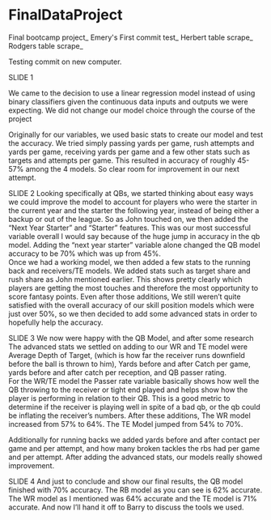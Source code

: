 # FinalDataProject
Final bootcamp project_
Emery's First commit test_
Herbert table scrape_
Rodgers table scrape_


Testing commit on new computer. 

SLIDE 1 

We came to the decision to use a linear regression model instead of using binary classifiers given the continuous data inputs and outputs we were expecting. We did not change our model choice through the course of the project


Originally for our variables, we used basic stats to create our model and test the accuracy. We tried simply passing yards per game, rush attempts and yards per game, receiving yards per game and a few other stats such as targets and attempts per game. This resulted in accuracy of roughly 45-57% among the 4 models. So clear room for improvement in our next attempt. 
 
SLIDE 2
 Looking specifically at QBs,  we started thinking about easy ways we could improve the model to account for players who were the starter in the current year and the starter the following year, instead of being either a backup or out of the league. So as John touched on, we then added the “Next Year Starter” and “Starter” features. This was our most successful variable overall I would say because of the huge jump in accuracy in the qb model.   Adding the “next year starter” variable alone changed the QB model accuracy to be 70% which was up from 45%.  
Once we had a working model, we then added a few stats to the running back and receivers/TE models. We added stats such as target share and rush share as John mentioned earlier. This shows pretty clearly which players are getting the most touches and therefore the most opportunity to score fantasy points.  Even after those additions, We still weren’t quite satisfied with the overall accuracy of our skill position models which were just over 50%, so we then decided to add some advanced stats in order to hopefully help the accuracy. 

SLIDE 3
We now were happy with the QB Model, and after some research The advanced stats we settled on adding to our WR and TE model were Average Depth of Target, (which is how far the receiver runs downfield before the ball is thrown to him), Yards before and after Catch per game, yards before and after catch per reception, and QB passer rating.  
For the WR/TE model the Passer rate variable basically shows how well the QB throwing to the receiver or tight end played and helps show how the player is performing in relation to their QB. This is a good metric to determine if the receiver is playing well in spite of a bad qb, or the qb could be inflating the receiver’s numbers.  After these additions, The WR model increased from 57% to 64%. The TE Model jumped from 54% to 70%.

Additionally for running backs we added yards before and after contact per game and per attempt, and how many broken tackles the rbs had per game and per attempt.  After adding the advanced stats, our models really showed improvement.  


SLIDE 4
And just to conclude and show our final results, the QB model finished with 70% accuracy. The RB model as you can see is 62% accurate. The WR model as I mentioned was 64% accurate and the TE model is 71% accurate. 
And now I’ll hand it off to Barry to discuss the tools we used. 

